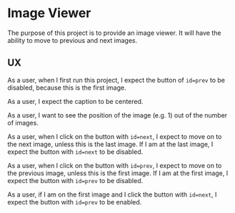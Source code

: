# Image Viewer

The purpose of this project is to provide an image viewer.  It will have the ability to move to previous and next images.

## UX

As a user, when I first run this project, I expect the button of `id=prev` to be disabled, because this is the first image.

As a user, I expect the caption to be centered.

As a user, I want to see the position of the image (e.g. 1) out of the number of images.

As a user, when I click on the button with `id=next`, I expect to move on to
the next image, unless this is the last image.  If I am at the last image, I
expect the button with `id=next` to be disabled.

As a user, when I click on the button with `id=prev`, I expect to move on
to the previous image, unless this is the first image.  If I am at the first
image, I expect the button with `id=prev` to be disabled.

As a user, if I am on the first image and I click the button with `id=next`, I
expect the button with `id=prev` to be enabled.

